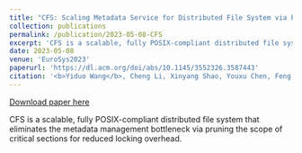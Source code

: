 ```yaml
---
title: "CFS: Scaling Metadata Service for Distributed File System via Pruned Scope of Critical Sections."
collection: publications
permalink: /publication/2023-05-08-CFS
excerpt: 'CFS is a scalable, fully POSIX-compliant distributed file system that eliminates the metadata management bottleneck via pruning the scope of critical sections for reduced locking overhead.'
date: 2023-05-08
venue: 'EuroSys2023'
paperurl: 'https://dl.acm.org/doi/abs/10.1145/3552326.3587443'
citation: '<b>Yiduo Wang</b>, Cheng Li, Xinyang Shao, Youxu Chen, Feng Yan, and Yinlong Xu. <br> &quot;CFS: Scaling Metadata Service for Distributed File System via Pruned Scope of Critical Sections.&quot; <br><i>EuroSys 2023</i>. (CCF-A, Conference Paper)'
---
```


<a href='https://dl.acm.org/doi/abs/10.1145/3552326.3587443'>Download paper here</a>

CFS is a scalable, fully POSIX-compliant distributed file system that eliminates the metadata management bottleneck via pruning the scope of critical sections for reduced locking overhead.

